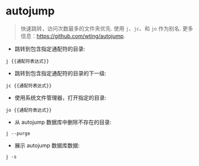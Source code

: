 # autojump

> 快速跳转，访问次数最多的文件夹优先.
> 使用 `j`、`jc`、和 `jo` 作为别名.
> 更多信息：<https://github.com/wting/autojump>.

- 跳转到包含指定通配符的目录:

`j {{通配符表达式}}`

- 跳转到包含指定通配符的目录的下一级:

`jc {{通配符表达式}}`

- 使用系统文件管理器，打开指定的目录:

`jo {{通配符表达式}}`

- 从 autojump 数据库中删除不存在的目录:

`j --purge`

- 展示 autojump 数据库数据:

`j -s`
